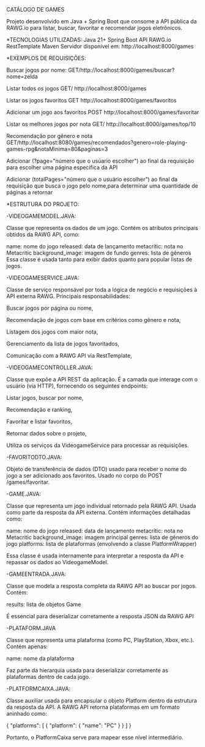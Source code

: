 CATÁLOGO DE GAMES

Projeto desenvolvido em Java + Spring Boot que consome a API pública da RAWG.io para listar, buscar, favoritar e recomendar jogos eletrônicos.

*TECNOLOGIAS UTILIZADAS: Java 21+ Spring Boot API RAWG.io RestTemplate Maven Servidor disponível em: http://localhost:8000/games

*EXEMPLOS DE REQUISIÇÕES:

Buscar jogos por nome: GET/http://localhost:8000/games/buscar?nome=zelda

Listar todos os jogos GET/ http://localhost:8000/games

Listar os jogos favoritos GET http://localhost:8000/games/favoritos

Adicionar um jogo aos favoritos POST http://localhost:8000/games/favoritar

Listar os melhores jogos por nota GET/ http://localhost:8000/games/top/10

Recomendação por gênero e nota GET/http://localhost:8080/games/recomendados?genero=role-playing-games-rpg&notaMinima=80&paginas=3

Adicionar (?page="número que o usúario escolher") ao final da requisição para escolher uma página específica da API

Adicionar (totalPages="número que o usuário escolher") ao final da requisição que busca o jogo pelo nome,para determinar uma quantidade de páginas a retornar

*ESTRUTURA DO PROJETO:

-VIDEOGAMEMODEL.JAVA:

Classe que representa os dados de um jogo. Contém os atributos principais obtidos da RAWG API, como:

name: nome do jogo
released: data de lançamento
metacritic: nota no Metacritic
background_image: imagem de fundo genres: lista de gêneros Essa classe é usada tanto para exibir dados quanto para popular listas de jogos.

-VIDEOGAMESERVICE.JAVA:

Classe de serviço responsável por toda a lógica de negócio e requisições à API externa RAWG. Principais responsabilidades:

Buscar jogos por página ou nome,

Recomendação de jogos com base em critérios como gênero e nota,

Listagem dos jogos com maior nota,

Gerenciamento da lista de jogos favoritados,

Comunicação com a RAWG API via RestTemplate,

-VIDEOGAMECONTROLLER.JAVA:

Classe que expõe a API REST da aplicação. É a camada que interage com o usuário (via HTTP), fornecendo os seguintes endpoints:

Listar jogos, buscar por nome,

Recomendação e ranking,

Favoritar e listar favoritos,

Retornar dados sobre o projeto,

Utiliza os serviços da VideogameService para processar as requisições.

-FAVORITODTO.JAVA:

Objeto de transferência de dados (DTO) usado para receber o nome do jogo a ser adicionado aos favoritos. Usado no corpo do POST /games/favoritar.

-GAME.JAVA:

Classe que representa um jogo individual retornado pela RAWG API. Usada como parte da resposta da API externa. Contém informações detalhadas como:

name: nome do jogo released: data de lançamento metacritic: nota no Metacritic background_image: imagem principal genres: lista de gêneros do jogo platforms: lista de plataformas (envolvendo a classe PlatformWrapper)

Essa classe é usada internamente para interpretar a resposta da API e repassar os dados ao VideogameModel.

-GAMEENTRADA.JAVA:

Classe que modela a resposta completa da RAWG API ao buscar por jogos. Contém:

results: lista de objetos Game

É essencial para deserializar corretamente a resposta JSON da RAWG API

-PLATAFORM.JAVA

Classe que representa uma plataforma (como PC, PlayStation, Xbox, etc.). Contém apenas:

name: nome da plataforma

Faz parte da hierarquia usada para deserializar corretamente as plataformas dentro de cada jogo.

-PLATFORMCAIXA.JAVA:

Classe auxiliar usada para encapsular o objeto Platform dentro da estrutura da resposta da API.
A RAWG API retorna plataformas em um formato aninhado como:

{
  "platforms": [
    {
      "platform": {
        "name": "PC"
      }
    }
  ]
}

Portanto, o PlatformCaixa serve para mapear esse nível intermediário.
